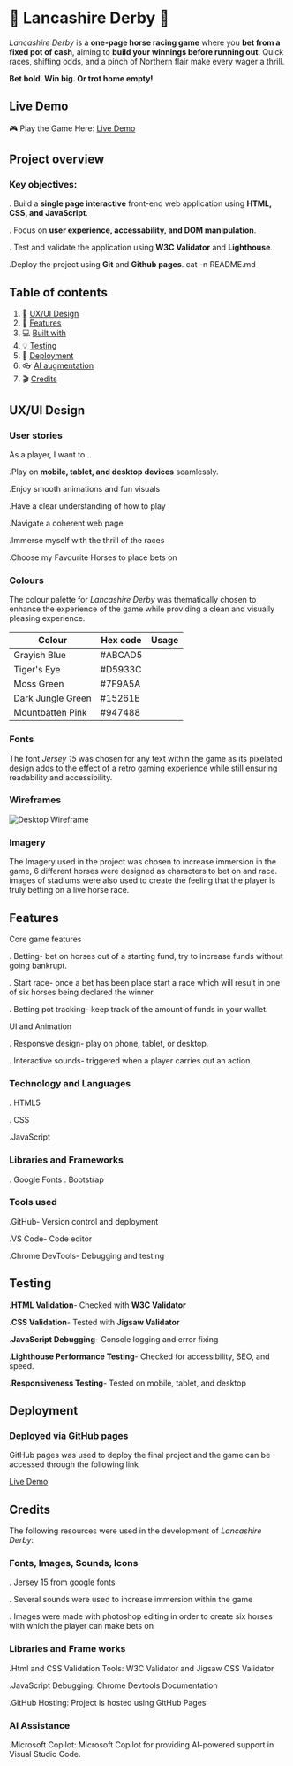 #  :racehorse: Lancashire Derby :horse:

*Lancashire Derby* is a **one-page horse racing game** where you **bet from a fixed pot of cash**, aiming to **build your winnings before running out**. Quick races, shifting odds, and a pinch of Northern flair make every wager a thrill.

**Bet bold. Win big. Or trot home empty!**

## **Live Demo**

:video_game: Play the Game Here: [Live Demo](https://aidan-99.github.io/lancashire-derby/)


## Project overview
### Key objectives:
. Build a **single page interactive** front-end web application using **HTML, CSS, and JavaScript**.

. Focus on **user experience, accessability, and DOM manipulation**.

. Test and validate the application using **W3C Validator** and **Lighthouse**.

.Deploy the project using **Git** and **Github pages**.
cat -n README.md

## Table of contents
1. :art: [UX/UI Design](#uxui-design)
2. :hammer: [Features](#features)
3. :computer: [Built with](#built-with)
4. :bulb: [Testing](#testing)
5. :rocket: [Deployment](#deployment)
6. :eyeglasses: [AI augmentation](#ai-augmentation)
7. :clapper: [Credits](#credits)
## UX/UI Design
### User stories
As a player, I want to...

.Play on **mobile, tablet, and desktop devices** seamlessly.

.Enjoy smooth animations and fun visuals

.Have a clear understanding of how to play

.Navigate a coherent web page 

.Immerse myself with the thrill of the races

.Choose my Favourite Horses to place bets on


### Colours
The colour palette for *Lancashire Derby* was thematically chosen to enhance the experience of the game while providing a clean and visually pleasing experience.


| Colour | Hex code | Usage |
| -----  | -----    | ----  |
| Grayish Blue | #ABCAD5 |
| Tiger's Eye | #D5933C |
| Moss Green | #7F9A5A |
| Dark Jungle Green | #15261E |
| Mountbatten Pink | #947488 | 
### Fonts
 
 The font *Jersey 15* was chosen for any text within the game as its pixelated design adds to the effect of a retro gaming experience while still ensuring readability and accessibility.

### Wireframes
![Desktop Wireframe](path/to/desktop-wireframe.png)

### Imagery

The Imagery used in the project was chosen to increase immersion in the game, 6 different horses were designed as characters to bet on and race. images of stadiums were also used to create the feeling that the player is truly betting on a live horse race.

## Features
Core game features

. Betting- bet on horses out of a starting fund, try to increase funds without going bankrupt.

. Start race- once a bet has been place start a race which will result in one of six horses being declared the winner.

. Betting pot tracking- keep track of the amount of funds in your wallet.

UI and Animation

. Responsve design- play on phone, tablet, or desktop.

. Interactive sounds- triggered when a player carries out an action.

### Technology and Languages
. HTML5

. CSS

.JavaScript

### Libraries and Frameworks
. Google Fonts
. Bootstrap

### Tools used

.GitHub- Version control and deployment

.VS Code- Code editor

.Chrome DevTools- Debugging and testing

## Testing
.**HTML Validation**- Checked with **W3C Validator**

.**CSS Validation**- Tested with **Jigsaw Validator**

.**JavaScript Debugging**- Console logging and error fixing

.**Lighthouse Performance Testing**- Checked for accessibility, SEO, and speed.

.**Responsiveness Testing**- Tested on mobile, tablet, and desktop
## Deployment
### Deployed via GitHub pages
GitHub pages was used to deploy the final project and the game can be accessed through the following link


[Live Demo](https://aidan-99.github.io/lancashire-derby/)

## Credits
The following resources were used in the development of *Lancashire Derby*:

### Fonts, Images, Sounds, Icons

. Jersey 15 from google fonts


. Several sounds were used to increase immersion within the game


. Images were made with photoshop editing in order to create six horses with which the player can make bets on

### Libraries and Frame works 

.Html and CSS Validation Tools: W3C Validator and Jigsaw CSS Validator

.JavaScript Debugging: Chrome Devtools Documentation

.GitHub Hosting: Project is hosted using GitHub Pages

### AI Assistance

.Microsoft Copilot: Microsoft Copilot for providing AI-powered support in Visual Studio Code.
